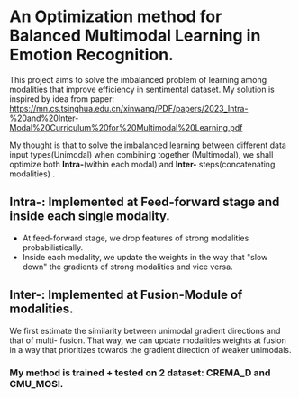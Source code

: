 # An Optimization method for Balanced Multimodal Learning in Emotion Recognition. 
This project aims to solve the imbalanced problem of learning among modalities that improve efficiency in sentimental dataset. My solution is inspired by idea from paper: 
https://mn.cs.tsinghua.edu.cn/xinwang/PDF/papers/2023_Intra-%20and%20Inter-Modal%20Curriculum%20for%20Multimodal%20Learning.pdf

My thought is that to solve the imbalanced learning between different data input types(Unimodal) when combining together (Multimodal), we shall optimize both **Intra-**(within each modal) and **Inter-** steps(concatenating modalities) .

## Intra-: Implemented at Feed-forward stage and inside each single modality. 
* At feed-forward stage, we drop features of strong modalities probabilistically.
* Inside each modality, we update the weights in the way that "slow down" the gradients of strong modalities and vice versa.

## Inter-: Implemented at Fusion-Module of modalities.
We first estimate the similarity between unimodal gradient directions and that of multi- fusion. That way, we can update modalities weights at fusion in a way that prioritizes towards the gradient direction of weaker unimodals.

### My method is trained + tested on 2 dataset: CREMA_D and CMU_MOSI.

